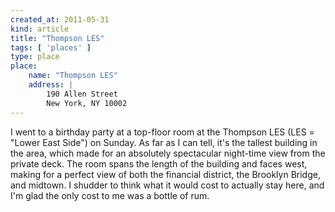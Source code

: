 ```yaml
---
created_at: 2011-05-31
kind: article
title: "Thompson LES"
tags: [ 'places' ]
type: place
place:
    name: "Thompson LES"
    address: |
        190 Allen Street
        New York, NY 10002
---
```


I went to a birthday party at a top-floor room at the Thompson LES (LES = "Lower East Side") on Sunday. As far as I can tell, it's the tallest building in the area, which made for an absolutely spectacular night-time view from the private deck. The room spans the length of the building and faces west, making for a perfect view of both the financial district, the Brooklyn Bridge, and midtown. I shudder to think what it would cost to actually stay here, and I'm glad the only cost to me was a bottle of rum.
